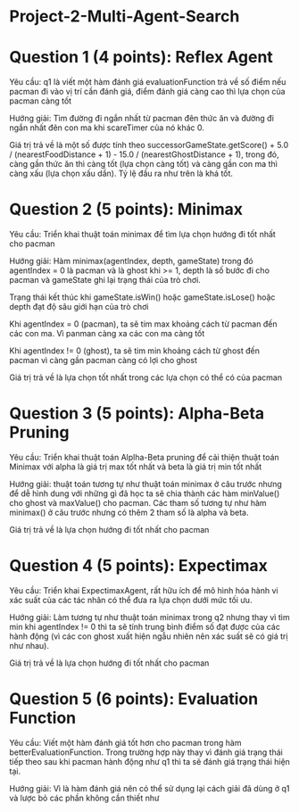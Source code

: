 # Project-2-Multi-Agent-Search

# Question 1 (4 points): Reflex Agent
Yêu cầu: q1 là viết một hàm đánh giá evaluationFunction trả về số điểm nếu pacman đi vào vị trí cần đánh giá, điểm đánh giá càng cao thì lựa chọn của pacman càng tốt

Hướng giải: Tìm đường đi ngắn nhất từ pacman đên thức ăn và đường đi ngắn nhất đên con ma khi scareTimer của nó khác 0.

Giá trị trả về là một số được tính theo successorGameState.getScore() + 5.0 / (nearestFoodDistance + 1) - 15.0 / (nearestGhostDistance + 1), trong đó, càng gần thức ăn thì càng tốt (lựa chọn càng tốt) và càng gần con ma thì càng xấu (lựa chọn xấu dần). Tỷ lệ đầu ra như trên là khá tốt.

# Question 2 (5 points): Minimax
Yêu cầu: Triển khai thuật toán minimax để tìm lựa chọn hướng đi tốt nhất cho pacman

Hướng giải: Hàm minimax(agentIndex, depth, gameState) trong đó agentIndex = 0 là pacman và là ghost khi >= 1, depth là số bước đi cho pacman và gameState ghi lại trạng thái của trò chơi.

Trạng thái kết thúc khi gameState.isWin() hoặc gameState.isLose() hoặc depth đạt độ sâu giới hạn của trò chơi

Khi agentIndex = 0 (pacman), ta sẽ tim max khoảng cách từ pacman đến các con ma. Vì panman càng xa các con ma càng tốt

Khi agentIndex != 0 (ghost), ta sẽ tim min khoảng cách từ ghost đến pacman vì càng gần pacman càng có lợi cho ghost

Giá trị trả về là lựa chọn tốt nhất trong các lựa chọn có thể có của pacman

# Question 3 (5 points): Alpha-Beta Pruning
Yêu cầu: Triển khai thuật toán Alplha-Beta pruning để cải thiện thuật toán Minimax với alpha là giá trị max tốt nhất và beta là giá trị min tốt nhất

Hướng giải: thuật toán tương tự như thuật toán minimax ở câu trước nhưng để dễ hình dung với những gì đã học ta sẽ chia thành các hàm minValue() cho ghost và maxValue() cho pacman. Các tham số tương tự như hàm minimax() ở câu trước nhưng có thêm 2 tham số là alpha và beta.

Giá trị trả về là lựa chọn hướng đi tốt nhất cho pacman

# Question 4 (5 points): Expectimax
Yêu cầu: Triển khai ExpectimaxAgent, rất hữu ích để mô hình hóa hành vi xác suất của các tác nhân có thể đưa ra lựa chọn dưới mức tối ưu.

Hướng giải: Làm tương tự như thuật toán minimax trong q2 nhưng thay vì tìm min khi agentIndex != 0 thì ta sẽ tính trung bình điểm số đạt được của các hành động (vì các con ghost xuất hiện ngẫu nhiên nên xác suất sẽ có giá trị như nhau).

Giá trị trả về là lựa chọn hướng đi tốt nhất cho pacman

# Question 5 (6 points): Evaluation Function
Yêu cầu: Viết một hàm đánh giá tốt hơn cho pacman trong hàm betterEvaluationFunction. Trong trường hợp này thay vì đánh giá trạng thái tiếp theo sau khi pacman hành động như q1 thì ta sẽ đánh giá trạng thái hiện tại.

Hướng giải: Vì là hàm đánh giá nên có thể sử dụng lại cách giải đã dùng ở q1 và lược bỏ các phần không cần thiết như
